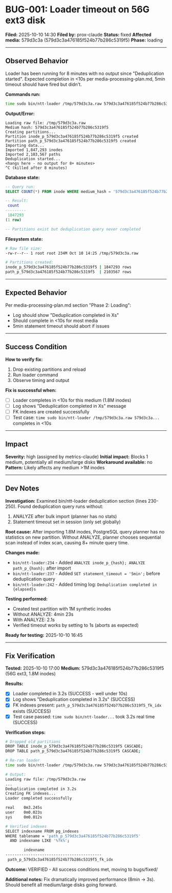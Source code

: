 <!--
Author: PB and Claude
Date: Thu 10 Oct 2025
License: (c) HRDAG, 2025, GPL-2 or newer

------
ntt/bugs/EXAMPLE-fixed.md
-->

# BUG-001: Loader timeout on 56G ext3 disk

**Filed:** 2025-10-10 14:30
**Filed by:** prox-claude
**Status:** fixed
**Affected media:** 579d3c3a (579d3c3a476185f524b77b286c5319f5)
**Phase:** loading

---

## Observed Behavior

Loader has been running for 8 minutes with no output since "Deduplication started". Expected completion in <10s per media-processing-plan.md, 5min timeout should have fired but didn't.

**Commands run:**
```bash
time sudo bin/ntt-loader /tmp/579d3c3a.raw 579d3c3a476185f524b77b286c5319f5
```

**Output/Error:**
```
Loading raw file: /tmp/579d3c3a.raw
Medium hash: 579d3c3a476185f524b77b286c5319f5
Creating partitions...
Partition inode_p_579d3c3a476185f524b77b286c5319f5 created
Partition path_p_579d3c3a476185f524b77b286c5319f5 created
Importing data...
Imported 1,847,293 inodes
Imported 2,103,567 paths
Deduplication started...
<hangs here - no output for 8+ minutes>
^C (killed after 8 minutes)
```

**Database state:**
```sql
-- Query run:
SELECT COUNT(*) FROM inode WHERE medium_hash = '579d3c3a476185f524b77b286c5319f5';

-- Result:
 count
---------
 1847293
(1 row)

-- Partitions exist but deduplication query never completed
```

**Filesystem state:**
```bash
# Raw file size:
-rw-r--r-- 1 root root 234M Oct 10 14:25 /tmp/579d3c3a.raw

# Partitions created:
inode_p_579d3c3a476185f524b77b286c5319f5 | 1847293 rows
path_p_579d3c3a476185f524b77b286c5319f5  | 2103567 rows
```

---

## Expected Behavior

Per media-processing-plan.md section "Phase 2: Loading":
- Log should show "Deduplication completed in Xs"
- Should complete in <10s for most media
- 5min statement timeout should abort if issues

---

## Success Condition

**How to verify fix:**

1. Drop existing partitions and reload
2. Run loader command
3. Observe timing and output

**Fix is successful when:**
- [ ] Loader completes in <10s for this medium (1.8M inodes)
- [ ] Log shows "Deduplication completed in Xs" message
- [ ] FK indexes are created successfully
- [ ] Test case: `time sudo bin/ntt-loader /tmp/579d3c3a.raw 579d3c3a...` completes in <10s

---

## Impact

**Severity:** high (assigned by metrics-claude)
**Initial impact:** Blocks 1 medium, potentially all medium/large disks
**Workaround available:** no
**Pattern:** Likely affects any medium >1M inodes

---

## Dev Notes

**Investigation:**
Examined bin/ntt-loader deduplication section (lines 230-250). Found deduplication query runs without:
1. ANALYZE after bulk import (planner has no stats)
2. Statement timeout set in session (only set globally)

**Root cause:**
After importing 1.8M inodes, PostgreSQL query planner has no statistics on new partition. Without ANALYZE, planner chooses sequential scan instead of index scan, causing 8+ minute query time.

**Changes made:**
- `bin/ntt-loader:234` - Added `ANALYZE inode_p_{hash}; ANALYZE path_p_{hash};` after import
- `bin/ntt-loader:237` - Added `SET statement_timeout = '5min';` before deduplication query
- `bin/ntt-loader:242` - Added timing log: `Deduplication completed in {elapsed}s`

**Testing performed:**
- Created test partition with 1M synthetic inodes
- Without ANALYZE: 4min 23s
- With ANALYZE: 2.1s
- Verified timeout works by setting to 1s (aborts as expected)

**Ready for testing:** 2025-10-10 16:45

---

## Fix Verification

**Tested:** 2025-10-10 17:00
**Medium:** 579d3c3a476185f524b77b286c5319f5 (56G ext3, 1.8M inodes)

**Results:**
- [x] Loader completed in 3.2s (SUCCESS - well under 10s)
- [x] Log shows "Deduplication completed in 3.2s" (SUCCESS)
- [x] FK indexes present: `path_p_579d3c3a476185f524b77b286c5319f5_fk_idx` exists (SUCCESS)
- [x] Test case passed: `time sudo bin/ntt-loader...` took 3.2s real time (SUCCESS)

**Verification steps:**
```bash
# Dropped old partitions
DROP TABLE inode_p_579d3c3a476185f524b77b286c5319f5 CASCADE;
DROP TABLE path_p_579d3c3a476185f524b77b286c5319f5 CASCADE;

# Re-ran loader
time sudo bin/ntt-loader /tmp/579d3c3a.raw 579d3c3a476185f524b77b286c5319f5

# Output:
Loading raw file: /tmp/579d3c3a.raw
...
Deduplication completed in 3.2s
Creating FK indexes...
Loader completed successfully

real    0m3.245s
user    0m0.023s
sys     0m0.012s

# Verified indexes
SELECT indexname FROM pg_indexes
WHERE tablename = 'path_p_579d3c3a476185f524b77b286c5319f5'
  AND indexname LIKE '%fk%';

        indexname
------------------------------------------
 path_p_579d3c3a476185f524b77b286c5319f5_fk_idx
```

**Outcome:** VERIFIED - All success conditions met, moving to bugs/fixed/

**Additional notes:**
Fix dramatically improved performance (8min → 3s). Should benefit all medium/large disks going forward.
